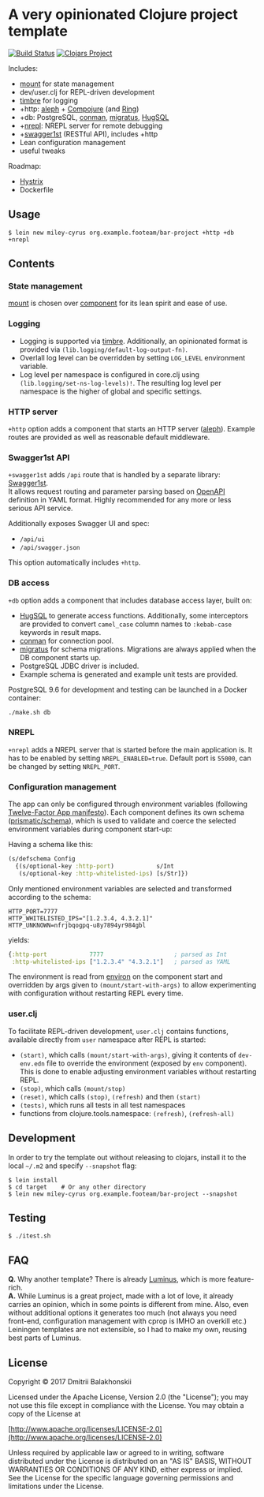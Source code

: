 # A very opinionated Clojure project template

[![Build Status](https://travis-ci.org/dryewo/miley-cyrus.svg?branch=master)](https://travis-ci.org/dryewo/miley-cyrus)
[![Clojars Project](https://img.shields.io/clojars/v/miley-cyrus/lein-template.svg)](https://clojars.org/miley-cyrus/lein-template)

Includes:

* [mount](https://github.com/tolitius/mount) for state management
* dev/user.clj for REPL-driven development
* [timbre](https://github.com/ptaoussanis/timbre) for logging
* +http: [aleph](https://github.com/ztellman/aleph) + [Compojure](https://github.com/weavejester/compojure) (and [Ring](https://github.com/ring-clojure/ring))
* +db: PostgreSQL, [conman](https://github.com/luminus-framework/conman), [migratus](https://github.com/yogthos/migratus), [HugSQL](https://www.hugsql.org/)
* +[nrepl](https://github.com/clojure/tools.nrepl): NREPL server for remote debugging
* +[swagger1st](https://github.com/zalando-stups/swagger1st) (RESTful API), includes +http
* Lean configuration management
* useful tweaks

Roadmap:

* [Hystrix](https://github.com/Netflix/Hystrix/tree/master/hystrix-contrib/hystrix-clj)
* Dockerfile

## Usage

```
$ lein new miley-cyrus org.example.footeam/bar-project +http +db +nrepl
```

## Contents

### State management

[mount](https://github.com/tolitius/mount) is chosen over [component](https://github.com/stuartsierra/component)
for its lean spirit and ease of use.

### Logging

* Logging is supported via [timbre](https://github.com/ptaoussanis/timbre). Additionally, an opinionated format is provided
via `(lib.logging/default-log-output-fn)`.
* Overlall log level can be overridden by setting `LOG_LEVEL` environment variable.
* Log level per namespace is configured in core.clj using `(lib.logging/set-ns-log-levels)!`. The resulting log level 
per namespace is the higher of global and specific settings.

### HTTP server

`+http` option adds a component that starts an HTTP server ([aleph](https://github.com/ztellman/aleph)).
Example routes are provided as well as reasonable default middleware.

### Swagger1st API

`+swagger1st` adds `/api` route that is handled by a separate library: [Swagger1st](https://github.com/zalando-stups/swagger1st).  
It allows request routing and parameter parsing based on [OpenAPI](https://github.com/OAI/OpenAPI-Specification/blob/master/versions/2.0.md) definition in YAML format.
Highly recommended for any more or less serious API service.

Additionally exposes Swagger UI and spec:
* `/api/ui`
* `/api/swagger.json` 

This option automatically includes `+http`.

### DB access

`+db` option adds a component that includes database access layer, built on:

* [HugSQL](https://www.hugsql.org/) to generate access functions. Additionally, some interceptors are provided
  to convert `camel_case` column names to `:kebab-case` keywords in result maps.
* [conman](https://github.com/luminus-framework/conman) for connection pool.
* [migratus](https://github.com/yogthos/migratus) for schema migrations.
  Migrations are always applied when the DB component starts up.
* PostgreSQL JDBC driver is included.
* Example schema is generated and example unit tests are provided.

PostgreSQL 9.6 for development and testing can be launched in a Docker container:

```sh
./make.sh db
```

### NREPL

`+nrepl` adds a NREPL server that is started before the main application is. It has to be enabled
by setting `NREPL_ENABLED=true`. Default port is `55000`, can be changed by setting `NREPL_PORT`. 

### Configuration management

The app can only be configured through environment variables
(following [Twelve-Factor App manifesto](https://12factor.net/config)).
Each component defines its own schema ([prismatic/schema](https://github.com/plumatic/schema)), which is used to 
validate and coerce the selected environment variables during component start-up:

Having a schema like this:
```clj
(s/defschema Config
  {(s/optional-key :http-port)            s/Int
   (s/optional-key :http-whitelisted-ips) [s/Str]})
```

Only mentioned environment variables are selected and transformed according to the schema:

```
HTTP_PORT=7777
HTTP_WHITELISTED_IPS="[1.2.3.4, 4.3.2.1]"
HTTP_UNKNOWN=nfrjbqogpq-u8y7894yr984gbl
```

yields:

```clj
{:http-port            7777                    ; parsed as Int
 :http-whitelisted-ips ["1.2.3.4" "4.3.2.1"]   ; parsed as YAML
```

The environment is read from [environ](https://github.com/weavejester/environ) on the component start and overridden
by args given to `(mount/start-with-args)` to allow experimenting with configuration without restarting REPL every time.

### user.clj

To facilitate REPL-driven development, `user.clj` contains functions, available directly from `user` namespace after REPL is started:

* `(start)`, which calls `(mount/start-with-args)`, giving it contents of `dev-env.edn` file to override the environment (exposed by `env` component).
  This is done to enable adjusting environment variables without restarting REPL.
* `(stop)`, which calls `(mount/stop)`
* `(reset)`, which calls `(stop)`, `(refresh)` and then `(start)`
* `(tests)`, which runs all tests in all test namespaces
* functions from clojure.tools.namespace: `(refresh)`, `(refresh-all)`

## Development

In order to try the template out without releasing to clojars, install it to the local `~/.m2` and specify `--snapshot` flag:

```
$ lein install
$ cd target    # Or any other directory
$ lein new miley-cyrus org.example.footeam/bar-project --snapshot
```

## Testing

```
$ ./itest.sh
```

## FAQ

**Q.** Why another template? There is already [Luminus](https://github.com/luminus-framework/luminus-template), which is more feature-rich.  
**A.** While Luminus is a great project, made with a lot of love, it already carries an opinion, which in some points is 
 different from mine. Also, even without additional options it generates too much (not always you need front-end, configuration management with cprop is IMHO an overkill etc.)
 Leiningen templates are not extensible, so I had to make my own, reusing best parts of Luminus.

## License

Copyright © 2017 Dmitrii Balakhonskii

Licensed under the Apache License, Version 2.0 (the "License");
you may not use this file except in compliance with the License.
You may obtain a copy of the License at

   [http://www.apache.org/licenses/LICENSE-2.0](http://www.apache.org/licenses/LICENSE-2.0)

Unless required by applicable law or agreed to in writing, software
distributed under the License is distributed on an "AS IS" BASIS,
WITHOUT WARRANTIES OR CONDITIONS OF ANY KIND, either express or implied.
See the License for the specific language governing permissions and
limitations under the License.
